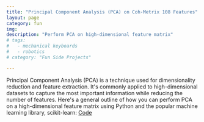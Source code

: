 ```yaml
---
title: "Principal Component Analysis (PCA) on Coh-Metrix 108 Features"
layout: page
category: fun
img:
description: "Perform PCA on high-dimensional feature matrix"
# tags:
#   - mechanical keyboards
#   - robotics
# category: "Fun Side Projects"

---
```


Principal Component Analysis (PCA) is a technique used for dimensionality reduction and feature extraction. It's commonly applied to high-dimensional datasets to capture the most important information while reducing the number of features. Here's a general outline of how you can perform PCA on a high-dimensional feature matrix using Python and the popular machine learning library, scikit-learn: <a href="https://github.com/IvyWang845/PCA-on-Coh-Metrix/blob/main/PCA_on_Coh_Metrix.ipynb">Code</a>
